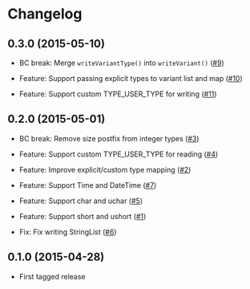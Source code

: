 # Changelog

## 0.3.0 (2015-05-10)

*   BC break: Merge `writeVariantType()` into `writeVariant()`
    ([#9](https://github.com/clue/php-qdatastream/pull/9))

*   Feature: Support passing explicit types to variant list and map
    ([#10](https://github.com/clue/php-qdatastream/pull/10))

*   Feature: Support custom TYPE_USER_TYPE for writing
    ([#11](https://github.com/clue/php-qdatastream/pull/11))

## 0.2.0 (2015-05-01)

*   BC break: Remove size postfix from integer types
    ([#3](https://github.com/clue/php-qdatastream/pull/3))

*   Feature: Support custom TYPE_USER_TYPE for reading
    ([#4](https://github.com/clue/php-qdatastream/pull/4))

*   Feature: Improve explicit/custom type mapping
    ([#2](https://github.com/clue/php-qdatastream/pull/2))

*   Feature: Support Time and DateTime
    ([#7](https://github.com/clue/php-qdatastream/pull/7))

*   Feature: Support char and uchar
    ([#5](https://github.com/clue/php-qdatastream/pull/5))

*   Feature: Support short and ushort
    ([#1](https://github.com/clue/php-qdatastream/pull/1))

*   Fix: Fix writing StringList
    ([#6](https://github.com/clue/php-qdatastream/pull/6))

## 0.1.0 (2015-04-28)

*   First tagged release

